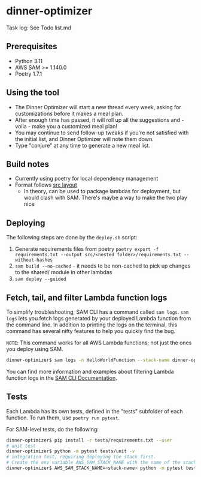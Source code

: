 # dinner-optimizer

Task log: See Todo list.md

## Prerequisites

- Python 3.11
- AWS SAM >= 1.140.0
- Poetry 1.7.1

## Using the tool

- The Dinner Optimizer will start a new thread every week, asking for customizations before it makes a meal plan.
- After enough time has passed, it will roll up all the suggestions and - voila - make you a customized meal plan!
- You may continue to send follow-up tweaks if you're not satisfied with the initial list, and Dinner Optimizer will note them down.
- Type "conjure" at any time to generate a new meal list.

## Build notes

- Currently using poetry for local dependency management
- Format follows [src layout](https://informediq.com/python-src-layout-for-aws-lambdas/)
  - In theory, can be used to package lambdas for deployment, but would clash with SAM. There's maybe a way to make the two play nice

## Deploying

The following steps are done by the `deploy.sh` script:

1. Generate requirements files from poetry `poetry export -f requirements.txt --output src/<nested folder>/requirements.txt --without-hashes`
1. `sam build --no-cached` - it needs to be non-cached to pick up changes to the shared/ module in other lambdas
1. `sam deploy --guided`

## Fetch, tail, and filter Lambda function logs

To simplify troubleshooting, SAM CLI has a command called `sam logs`. `sam logs` lets you fetch logs generated by your deployed Lambda function from the command line. In addition to printing the logs on the terminal, this command has several nifty features to help you quickly find the bug.

`NOTE`: This command works for all AWS Lambda functions; not just the ones you deploy using SAM.

```bash
dinner-optimizer$ sam logs -n HelloWorldFunction --stack-name dinner-optimizer --tail
```

You can find more information and examples about filtering Lambda function logs in the [SAM CLI Documentation](https://docs.aws.amazon.com/serverless-application-model/latest/developerguide/serverless-sam-cli-logging.html).

## Tests

Each Lambda has its own tests, defined in the "tests" subfolder of each function. To run them, use `poetry run pytest`.

For SAM-level tests, do the following:

```bash
dinner-optimizer$ pip install -r tests/requirements.txt --user
# unit test
dinner-optimizer$ python -m pytest tests/unit -v
# integration test, requiring deploying the stack first.
# Create the env variable AWS_SAM_STACK_NAME with the name of the stack we are testing
dinner-optimizer$ AWS_SAM_STACK_NAME=<stack-name> python -m pytest tests/integration -v
```
